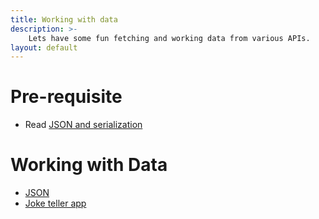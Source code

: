 ```yaml
---
title: Working with data
description: >-
    Lets have some fun fetching and working data from various APIs.
layout: default
---
```


# Pre-requisite

- Read [JSON and serialization](https://docs.flutter.dev/data-and-backend/serialization/json)

# Working with Data

- [JSON](json)
- [Joke teller app](jokes)
